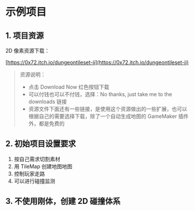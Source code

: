# 示例项目

## 1. 项目资源

2D 像素资源下载：

[https://0x72.itch.io/dungeontileset-ii](https://0x72.itch.io/dungeontileset-ii)

> 资源说明：
>
> - 点击 Download Now 红色按钮下载
> - 可以付钱也可以不付钱，选择：No thanks, just take me to the downloads 链接
> - 资源文件下面还有一些链接，是使用这个资源做出的一些扩展，也可以根据自己的需要选择下载，除了一个自动生成地图的 GameMaker 插件外，都是免费的

## 2. 初始项目设置要求

1. 按自己需求切割素材
2. 用 TileMap 创建地图地图
3. 控制玩家走路
4. 可以进行碰撞监测

## 3. 不使用刚体，创建 2D 碰撞体系
